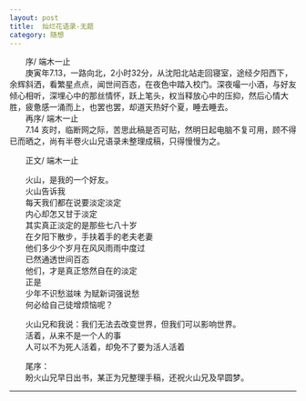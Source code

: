 ```yaml
---
layout: post  
title:  灿烂花语录-无题  
category: 随想  
---
```

&emsp;&emsp;序/ 端木一止  
&emsp;&emsp;庚寅年7.13，一路向北，2小时32分，从沈阳北站走回寝室，途经夕阳西下，余辉斜洒，看繁星点点，闻世间百态，在夜色中踏入校门。深夜嘬一小酒，与好友倾心相听，深埋心中的那丝情怀，跃上笔头，权当释放心中的压抑，然后心情大胜，疲惫感一涌而上，也罢也罢，却道天热好个夏，睡去睡去。  
&emsp;&emsp;再序/ 端木一止  
&emsp;&emsp;7.14 亥时，临断网之际，苦思此稿是否可贴，然明日起电脑不复可用，顾不得已而晒之，尚有半卷火山兄语录未整理成稿，只得慢慢为之。  

&emsp;&emsp;正文/ 端木一止 
 
&emsp;&emsp;火山，是我的一个好友。  
&emsp;&emsp;火山告诉我  
&emsp;&emsp;每天我们都在说要淡定淡定  
&emsp;&emsp;内心却怎又甘于淡定  
&emsp;&emsp;其实真正淡定的是那些七八十岁  
&emsp;&emsp;在夕阳下散步，手扶着手的老夫老妻  
&emsp;&emsp;他们多少个岁月在风风雨雨中度过  
&emsp;&emsp;已然通透世间百态  
&emsp;&emsp;他们，才是真正悠然自在的淡定  
&emsp;&emsp;正是  
&emsp;&emsp;少年不识愁滋味 为赋新词强说愁  
&emsp;&emsp;何必给自己徒增烦恼呢？  

&emsp;&emsp;火山兄和我说：我们无法去改变世界，但我们可以影响世界。  
&emsp;&emsp;活着，从来不是一个人的事  
&emsp;&emsp;人可以不为死人活着，却免不了要为活人活着  

&emsp;&emsp;尾序：  
&emsp;&emsp;盼火山兄早日出书，某正为兄整理手稿，还祝火山兄及早圆梦。  
- - -
